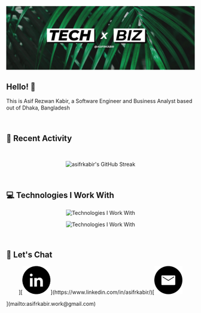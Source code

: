 <a href="https://www.linkedin.com/in/asifrkabir">
    <img src="https://raw.githubusercontent.com/asifrkabir/asifrkabir/main/images/cover-img-1.jpg" />
</a>

## Hello! :wave:

<p>This is Asif Rezwan Kabir, a Software Engineer and Business Analyst based out of Dhaka, Bangladesh <img src="https://raw.githubusercontent.com/asifrkabir/asifrkabir/main/images/bangladesh-flag-icon.svg" width="20" height="15" /></p>

<br />

## :calendar: Recent Activity

<br />

<p align="center">
    <img src="https://streak-stats.demolab.com?user=asifrkabir&theme=merko&hide_border=true&card_width=800&background=00000000&fire=14AD66&ring=14AD66&sideNums=14AD66&sideLabels=34AD76" alt="asifrkabir's GitHub Streak" />
</p>

<br />

## :computer: Technologies I Work With

<p align="center">
    <img src="https://skillicons.dev/icons?i=java,spring,ts,nextjs,react,express,mongodb" alt="Technologies I Work With" />
</p>
<p align="center">
    <img src="https://skillicons.dev/icons?i=mysql,postgres,html,css,js,nodejs,tailwind,prisma" alt="Technologies I Work With" />
</p>

<br />

## :handshake: Let's Chat

<!-- [<p align="center"><img height="75" src="https://raw.githubusercontent.com/asifrkabir/asifrkabir/main/images/linkedin-icon.svg">](https://www.linkedin.com/in/asifrkabir/)[<img height="75" src="https://raw.githubusercontent.com/asifrkabir/asifrkabir/main/images/email-icon.svg">](mailto:asifrkabir.work@gmail.com)</p> -->

<p align="center">][<img height="75" src="https://raw.githubusercontent.com/asifrkabir/asifrkabir/main/images/linkedin-icon.svg">](https://www.linkedin.com/in/asifrkabir/)[<img height="75" src="https://raw.githubusercontent.com/asifrkabir/asifrkabir/main/images/email-icon.svg"> </p>](mailto:asifrkabir.work@gmail.com)

